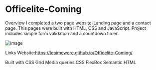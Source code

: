 # Officelite-Coming
Overview
I completed a two page website-Landing page and a contact page. This pages were built with HTML, CSS and JavaScript. Project includes simple form validation and a countdown timer.

![image](https://user-images.githubusercontent.com/95531716/168863244-6e8b5035-bf56-4c05-bc37-7debd5a41b0a.png)


Links
Website:https://leoimewore.github.io/Officelite-Coming/


Built with
CSS Grid
Media queries
CSS FlexBox
Semantic HTML




